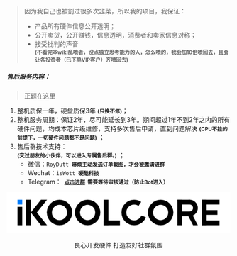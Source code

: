 > 因为我自己也被割过很多次韭菜，所以我的项目，我保证：
>
> - 产品所有硬件信息公开透明；
> - 公开卖货，公开赚钱，信息透明，消费者和卖家信息对称；
> - 接受批判的声音<BR> **<small>(不看完本wiki乱喷者，没点独立思考能力的人，怎么喷的，我会加10倍喷回去，且会让各投资者（已下单VIP客户）齐喷回去)</small>**



##### 售后服务内容：

> 正题在这里

1. 整机质保一年，硬盘质保3年   **<small>(只换不修)</small>**；
2. 整机服务周期：保证2年，尽可能延长到3年。期间超过1年不到2年之内的所有硬件问题，均成本芯片级维修，支持多次售后申请，直到问题解决  **<small>(CPU不挂的前提下，一切硬件问题都不是问题)</small>** ；
3. 售后群技术支持：<br>  **<small>(交过朋友的小伙伴，可以进入专属售后群。)</small>** ；
   - 微信：`RoyDutt` **<small> 麻烦主动发送订单截图，才会被邀请进群</small>**
   - Wechat：`isWott`  **<small> 硬酷科技</small>**
   - Telegram： **<small> [点击进群](https://t.me/+5DJxkY8ZB-kzNzRl)  需要等待审核通过（防止Bot进入）</small>**

![](..\images\iKoolCore.png)

<center>良心开发硬件 打造友好社群氛围</center>

